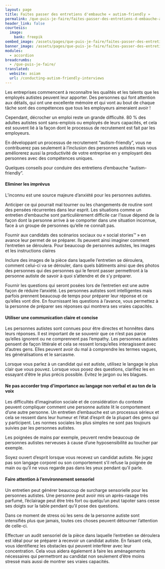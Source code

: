 ```yaml
---
layout: page
title: Faites passer des entretiens d'embauche « autism-friendly »
permalink: /que-puis-je-faire/faites-passer-des-entretiens-d-embauche-autism-friendly
header_link: false
courtesis:
  image:
    bank: freepik
oembed_image: /assets/pages/que-puis-je-faire/faites-passer-des-entretiens-d-embauche-autism-friendly/opengraph.jpg
banner_image: /assets/pages/que-puis-je-faire/faites-passer-des-entretiens-d-embauche-autism-friendly/banner.jpg
modules:
  - accordion
breadcrumbs:
  - /que-puis-je-faire/
translated:
  website: asiam
  url: /conducting-autism-friendly-interviews
---
```



Les entreprises commencent à reconnaître les qualités et les talents que les employés autistes peuvent leur apporter. Des personnes qui font attention aux détails, qui ont une excellente mémoire et qui vont au bout de chaque tâche sont des compétences que tous les employeurs aimeraient avoir !

Cependant, décrocher un emploi reste un grande difficulté. 80 % des adultes autistes sont sans-emplois ou employés de leurs capacités, et cela est souvent lié à la façon dont le processus de recrutement est fait par les employeurs.


En développant un processus de recrutement “autism-friendly”, vous ne contribuerez pas seulement à l’inclusion des personnes autistes mais vous améliorerez aussi la productivité de votre entreprise en y employant des personnes avec des compétences uniques.

Quelques conseils pour conduire des entretiens d’embauche “autism-friendly”.




<amp-accordion animate expand-single-section disable-session-states>
 <section expanded>
  <h4><span></span>Eliminer les imprévus</h4>
  <div>
L’inconnu est une source majeure d’anxiété pour les personnes autistes.

<p>Anticiper ce qui pourrait mal tourner ou les changements de routine sont des pensées récurrentes dans leur esprit. Les situations comme un entretien d’embauche sont particulièrement difficile car l’issue dépend de la façon dont la personne arrive à se comporter dans une situation inconnue, face à un groupe de personnes qu’elle ne connaît pas.</p>

<p>Fournir aux candidats des scénarios sociaux ou «&nbsp;social stories™&nbsp;» en avance leur permet de se préparer. Ils peuvent ainsi imaginer comment l’entretien se déroulera. Pour beaucoup de personnes autistes, les images et les instructions claires</p>

<p>Inclure des images de la pièce dans laquelle l’entretien se déroulera, comment celui-ci va se dérouler, dans quels bâtiments ainsi que des photos des personnes qui des personnes qui le feront passer permettront à la personne autiste de savoir à quoi s’attendre et de s’y préparer.</p>

<p>Fournir les questions qui seront posées lors de l’entretien est une autre façon de réduire l’anxiété. Les personnes autistes sont intelligentes mais parfois prennent beaucoup de temps pour préparer leur réponse et ce qu’elles vont dire. En fournissant les questions à l’avance, vous permettez à la personne de préparer ses réponses qui montrera ses vraies capacités.</p>
  </div>
 </section>
 <section>
  <h4><span></span>Utiliser une communication claire et concise</h4>
  <div>
<p>Les personnes autistes sont connues pour être directes et honnêtes dans leurs réponses. Il est important de se souvenir que ce n’est pas parce qu’elles ignorent ou ne comprennent pas l’empathy. Les personnes autistes pensent de façon littérale et cela se ressent lorsqu’elles interagissent avec d’autres gens. Elles peuvent avoir du mal à comprendre les termes vagues, les généralisations et le sarcasme.</p>


<p>Lorsque vous parlez à un candidat qui est autiste, utilisez le langage le plus clair que vous pouvez. Lorsque vous posez des questions, clarifiez les en essayant d’être le plus précis possible. Évitez le jargon ou les blagues.</p>
  </div>
 </section>
 <section>
  <h4><span></span>Ne pas accorder trop d'importance au langage non verbal et au ton de la voix</h4>
  <div>
<p>Les difficultés d’imagination sociale et de considération du contexte peuvent compliquer comment une personne autiste lit le comportement d’une autre personne. Un entretien d’embauche est un processus sérieux et cela se ressent dans leur humeur et l’état d’esprit de la plupart des gens qui y participent. Les normes sociales les plus simples ne sont pas toujours suivies par les personnes autistes.</p>

<p>Les poignées de mains par exemple, peuvent rendre beaucoup de personnes autistes nerveuses à cause d’une hyposensibilité au toucher par exemple.</p>

<p>Soyez ouvert d’esprit lorsque vous recevez un candidat autiste. Ne jugez pas son langage corporel ou son comportement s’il refuse la poignée de main ou qu’il ne vous regarde pas dans les yeux pendant qu’il parle.</p>
  </div>
 </section>
 <section>
  <h4><span></span>Faire attention à l’environnement sensoriel</h4>
  <div>
<p>Un entretien peut générer beaucoup de surcharge sensorielle pour les personnes autistes. Une personne peut avoir mis un après-rasage très parfumé, l’éclairage peut être très fort ou quelqu’un peut tapoter sans cesse ses doigts sur la table pendant qu’il pose des questions.</p>

<p>Dans ce moment de stress où les sens de la personne autiste sont intensifiés plus que jamais, toutes ces choses peuvent détourner l’attention de celle-ci.</p>


<p>Effectuer un audit sensoriel de la pièce dans laquelle l’entretien se déroulera est idéal pour se préparer à recevoir un candidat autiste. En faisant cela, vous identifierez les obstacles qui peuvent interférer avec leur concentration. Cela vous aidera également à faire les aménagements nécessaires qui permettront au candidat non seulement d’être moins stressé mais aussi de montrer ses vraies capacités.</p>
  </div>
 </section>
</amp-accordion>


